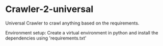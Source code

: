 # Crawler-2-universal
Universal Crawler to crawl anything based on the requirements.

Environment setup:
Create a virtual environment in python and install the dependencies using 'requirements.txt' 

